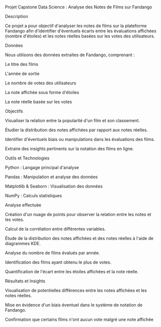 Projet Capstone Data Science : Analyse des Notes de Films sur Fandango

Description

Ce projet a pour objectif d'analyser les notes de films sur la plateforme Fandango afin d'identifier d'éventuels écarts entre les évaluations affichées (nombre d'étoiles) et les notes réelles basées sur les votes des utilisateurs.

Données

Nous utilisons des données extraites de Fandango, comprenant :

Le titre des films

L'année de sortie

Le nombre de votes des utilisateurs

La note affichée sous forme d'étoiles

La note réelle basée sur les votes

Objectifs

Visualiser la relation entre la popularité d'un film et son classement.

Étudier la distribution des notes affichées par rapport aux notes réelles.

Identifier d'éventuels biais ou manipulations dans les évaluations des films.

Extraire des insights pertinents sur la notation des films en ligne.

Outils et Technologies

Python : Langage principal d'analyse

Pandas : Manipulation et analyse des données

Matplotlib & Seaborn : Visualisation des données

NumPy : Calculs statistiques

Analyse effectuée

Création d'un nuage de points pour observer la relation entre les notes et les votes.

Calcul de la corrélation entre différentes variables.

Étude de la distribution des notes affichées et des notes réelles à l'aide de diagrammes KDE.

Analyse du nombre de films évalués par année.

Identification des films ayant obtenu le plus de votes.

Quantification de l'écart entre les étoiles affichées et la note réelle.

Résultats et Insights

Visualisation de potentielles différences entre les notes affichées et les notes réelles.

Mise en évidence d'un biais éventuel dans le système de notation de Fandango.

Confirmation que certains films n'ont aucun vote malgré une note affichée
